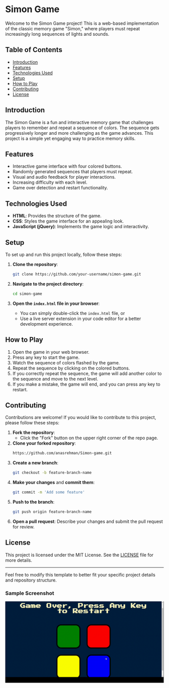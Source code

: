 
# Simon Game

Welcome to the Simon Game project! This is a web-based implementation of the classic memory game "Simon," where players must repeat increasingly long sequences of lights and sounds.

## Table of Contents

- [Introduction](#introduction)
- [Features](#features)
- [Technologies Used](#technologies-used)
- [Setup](#setup)
- [How to Play](#how-to-play)
- [Contributing](#contributing)
- [License](#license)

## Introduction

The Simon Game is a fun and interactive memory game that challenges players to remember and repeat a sequence of colors. The sequence gets progressively longer and more challenging as the game advances. This project is a simple yet engaging way to practice memory skills.

## Features

- Interactive game interface with four colored buttons.
- Randomly generated sequences that players must repeat.
- Visual and audio feedback for player interactions.
- Increasing difficulty with each level.
- Game over detection and restart functionality.

## Technologies Used

- **HTML**: Provides the structure of the game.
- **CSS**: Styles the game interface for an appealing look.
- **JavaScript (jQuery)**: Implements the game logic and interactivity.

## Setup

To set up and run this project locally, follow these steps:

1. **Clone the repository**:
    ```bash
    git clone https://github.com/your-username/simon-game.git
    ```

2. **Navigate to the project directory**:
    ```bash
    cd simon-game
    ```

3. **Open the `index.html` file in your browser**:
    - You can simply double-click the `index.html` file, or
    - Use a live server extension in your code editor for a better development experience.

## How to Play

1. Open the game in your web browser.
2. Press any key to start the game.
3. Watch the sequence of colors flashed by the game.
4. Repeat the sequence by clicking on the colored buttons.
5. If you correctly repeat the sequence, the game will add another color to the sequence and move to the next level.
6. If you make a mistake, the game will end, and you can press any key to restart.

## Contributing

Contributions are welcome! If you would like to contribute to this project, please follow these steps:

1. **Fork the repository**:
    - Click the "Fork" button on the upper right corner of the repo page.
2. **Clone your forked repository**:
    ```bash
    https://github.com/anasrehman/Simon-game.git
    ```
3. **Create a new branch**:
    ```bash
    git checkout -b feature-branch-name
    ```
4. **Make your changes** and **commit them**:
    ```bash
    git commit -m 'Add some feature'
    ```
5. **Push to the branch**:
    ```bash
    git push origin feature-branch-name
    ```
6. **Open a pull request**: Describe your changes and submit the pull request for review.

## License

This project is licensed under the MIT License. See the [LICENSE](LICENSE) file for more details.

---

Feel free to modify this template to better fit your specific project details and repository structure.


### Sample Screenshot
![Sample Screenshot](Simon_game.gif)
